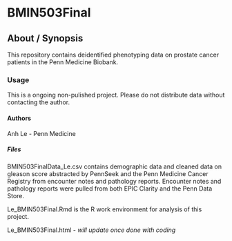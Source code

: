 # BMIN503Final
## About / Synopsis
This repository contains deidentified phenotyping data on prostate cancer patients in the Penn Medicine Biobank. 
### Usage
This is a ongoing non-pulished project. Please do not distribute data without contacting the author. 
#### Authors 
Anh Le - Penn Medicine
##### Files 
BMIN503FinalData_Le.csv contains demographic data and cleaned data on gleason score abstracted by PennSeek and the Penn Medicine Cancer Registry from encounter notes and pathology reports. Encounter notes and pathology reports were pulled from both EPIC Clarity and the Penn Data Store.  

Le_BMIN503Final.Rmd is the R work environment for analysis of this project.

Le_BMIN503Final.html - *will update once done with coding*
